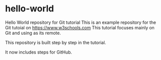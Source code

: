 # hello-world
Hello World repository for Git tutorial
This is an example repository for the Git tutoial on https://www.w3schools.com
This tutorial focuses mainly on Git and using as its remote.

This repository is built step by step in the tutorial.

It now includes steps for GitHub.
